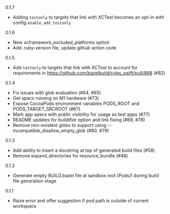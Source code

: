 0.1.7
* Adding `testonly` to targets that link with XCTest becomes an opt-in with config `enable_add_testonly`

0.1.6
* New xcframework_excluded_platforms option
* Add .ruby-version file, update github action code

0.1.5
* Add `testonly` to targets that link with XCTest to account for requirements in https://github.com/bazelbuild/rules_swift/pull/868 (#82)
 
0.1.4

* Fix issues with glob evaluation (#64, #65)
* Get specs running on M1 hardware (#73)
* Expose CocoaPods environment variables PODS_ROOT and PODS_TARGET_SRCROOT (#67)
* Mark app specs with public visibility for usage as test apps (#77)
* README updates for buildifier option and link fixing (#69, #78)
* Remove non-existent globs to support using --incompatible_disallow_empty_glob (#80, #79)

0.1.3

* Add ability to insert a docstring at top of generated build files (#58)
* Remove expand_directories for resource_bundle (#48)

0.1.2

* Generate empty BUILD.bazel file at sandbox root (Pods/) during build file generation stage

0.1.1

* Raise error and offer suggestion if pod path is outside of current workspace
